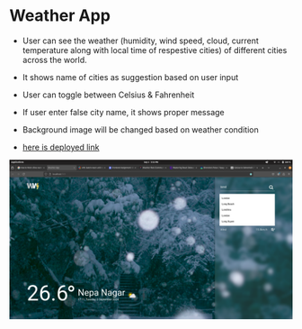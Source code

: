 # Weather App

- User can see the weather (humidity, wind speed, cloud, current temperature along with local time of respestive cities) of different cities across the world.
- It shows name of cities as suggestion based on user input
- User can toggle between Celsius & Fahrenheit
- If user enter false city name, it shows proper message
- Background image will be changed based on weather condition

- [here is deployed link](https://weatherapp-zeta-three.vercel.app/)

![logo](./public/output.png)
